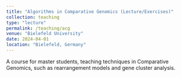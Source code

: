 ```yaml
---
title: "Algorithms in Comparative Genomics (Lecture/Exercises)"
collection: teaching
type: "lecture"
permalink: /teaching/acg
venue: "Bielefeld University"
date: 2024-04-01
location: "Bielefeld, Germany"
---
```


A course for master students, teaching techniques in Comparative Genomics, such as rearrangement models and gene cluster analysis.